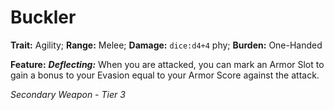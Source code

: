 # Buckler

**Trait:** Agility; **Range:** Melee; **Damage:** `dice:d4+4` phy; **Burden:** One-Handed

**Feature:** ***Deflecting:*** When you are attacked, you can mark an Armor Slot to gain a bonus to your Evasion equal to your Armor Score against the attack.

*Secondary Weapon - Tier 3*
